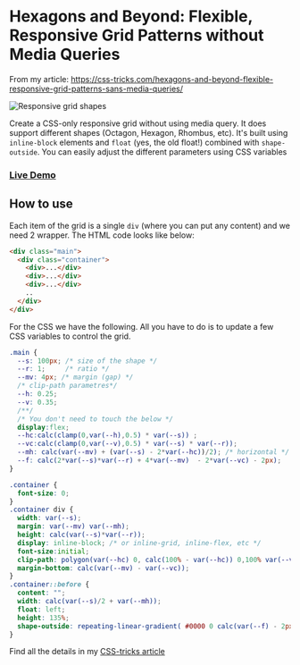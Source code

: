 # Hexagons and Beyond: Flexible, Responsive Grid Patterns without Media Queries
From my article: https://css-tricks.com/hexagons-and-beyond-flexible-responsive-grid-patterns-sans-media-queries/

![Responsive grid shapes](https://css-tricks.com/wp-content/uploads/2021/05/featured-image.png)

Create a CSS-only responsive grid without using media query. It does support different shapes (Octagon, Hexagon, Rhombus, etc). It's built using `inline-block` elements and `float` (yes, the old float!) combined with `shape-outside`. You can easily adjust the different parameters using CSS variables

### [Live Demo](https://afif13.github.io/responsive-grid-shapes/)

## How to use

Each item of the grid is a single `div` (where you can put any content) and we need 2 wrapper. The HTML code looks like below:

```html
<div class="main">
  <div class="container">
    <div>...</div>
    <div>...</div>
    <div>...</div>
    ..
  </div>
</div>
```

For the CSS we have the following. All you have to do is to update a few CSS variables to control the grid.

```css
.main {
  --s: 100px; /* size of the shape */
  --r: 1;     /* ratio */
  --mv: 4px; /* margin (gap) */
  /* clip-path parametres*/
  --h: 0.25;  
  --v: 0.35; 
  /**/
  /* You don't need to touch the below */
  display:flex;
  --hc:calc(clamp(0,var(--h),0.5) * var(--s)) ;
  --vc:calc(clamp(0,var(--v),0.5) * var(--s) * var(--r)); 
  --mh: calc(var(--mv) + (var(--s) - 2*var(--hc))/2); /* horizontal */
  --f: calc(2*var(--s)*var(--r) + 4*var(--mv)  - 2*var(--vc) - 2px);
}

.container {
  font-size: 0;
}
.container div {
  width: var(--s);
  margin: var(--mv) var(--mh);
  height: calc(var(--s)*var(--r)); 
  display: inline-block; /* or inline-grid, inline-flex, etc */
  font-size:initial;
  clip-path: polygon(var(--hc) 0, calc(100% - var(--hc)) 0,100% var(--vc),100% calc(100% - var(--vc)), calc(100% - var(--hc)) 100%,var(--hc) 100%,0 calc(100% - var(--vc)),0 var(--vc));
  margin-bottom: calc(var(--mv) - var(--vc)); 
}
.container::before {
  content: "";
  width: calc(var(--s)/2 + var(--mh));
  float: left;
  height: 135%;
  shape-outside: repeating-linear-gradient( #0000 0 calc(var(--f) - 2px),#000  0 var(--f));
}
```

Find all the details in my [CSS-tricks article](https://css-tricks.com/hexagons-and-beyond-flexible-responsive-grid-patterns-sans-media-queries/)
